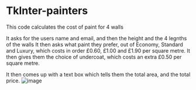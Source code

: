 # TkInter-painters

This code calculates the cost of paint for 4 walls

It asks for the users name and email, and then the height and the 4 legnths of the walls
It then asks what paint they prefer, out of Economy, Standard and Luxury, which costs in order £0.60, £1.00 and £1.90 per square metre.
It then gives them the choice of undercoat, which costs an extra £0.50 per square metre.


It then comes up with a text box which tells them the total area, and the total price.
![image](https://user-images.githubusercontent.com/74416094/111641195-d299d900-87f4-11eb-8796-2aa805433c85.png)
